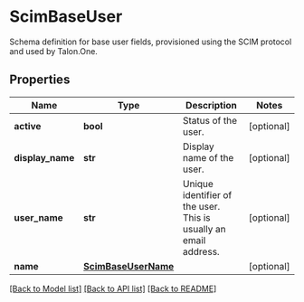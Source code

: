 # ScimBaseUser

Schema definition for base user fields, provisioned using the SCIM protocol and used by Talon.One.
## Properties
Name | Type | Description | Notes
------------ | ------------- | ------------- | -------------
**active** | **bool** | Status of the user. | [optional] 
**display_name** | **str** | Display name of the user. | [optional] 
**user_name** | **str** | Unique identifier of the user. This is usually an email address. | [optional] 
**name** | [**ScimBaseUserName**](ScimBaseUserName.md) |  | [optional] 

[[Back to Model list]](../README.md#documentation-for-models) [[Back to API list]](../README.md#documentation-for-api-endpoints) [[Back to README]](../README.md)


